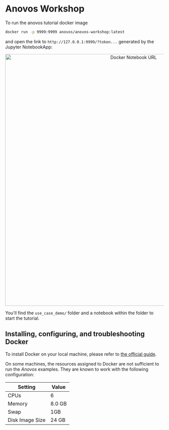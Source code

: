 # Anovos Workshop

To run the anovos tutorial docker image 

```bash
docker run -p 9999:9999 anovos/anovos-workshop:latest
```
and open the link to `http://127.0.0.1:9999/?token...` generated by the Jupyter NotebookApp:

<p align="center">
  <img src="https://mobilewalla-anovos.s3.amazonaws.com/images/docker_notebook_URL_v2.png" width="800px" title="Docker Notebook URL">
</p>

You'll find the `use_case_demo/`  folder and a notebook within the folder to start the tutorial.

## Installing, configuring, and troubleshooting Docker

To install Docker on your local machine, please refer to [the official guide](https://docs.docker.com/desktop/).

On some machines, the resources assigned to Docker are not sufficient to run the _Anovos_ examples.
They are known to work with the following configuration:

| Setting         | Value  |
|-----------------|--------|
| CPUs            | 6      |
| Memory          | 8.0 GB |
| Swap            | 1GB    |
| Disk Image Size | 24 GB  |
